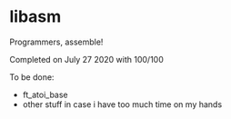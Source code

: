 # libasm
Programmers, assemble!

Completed on July 27 2020 with 100/100

To be done:
- ft_atoi_base
- other stuff in case i have too much time on my hands
